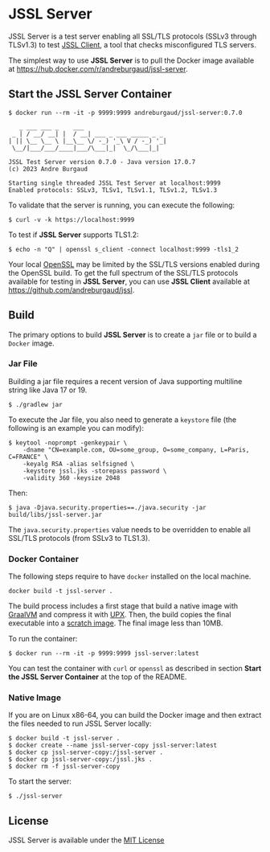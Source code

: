 # JSSL Server

JSSL Server is a test server enabling all SSL/TLS protocols (SSLv3 through TLSv1.3) to test [JSSL Client](https://github.com/andreburgaud/jssl), a tool that checks misconfigured TLS servers.

The simplest way to use **JSSL Server** is to pull the Docker image available at https://hub.docker.com/r/andreburgaud/jssl-server.

## Start the JSSL Server Container

```
$ docker run --rm -it -p 9999:9999 andreburgaud/jssl-server:0.7.0

   _ ___ ___ _    ___
 _ | / __/ __| |  / __| ___ _ ___ _____ _ _
| || \__ \__ \ |__\__ \/ -_) '_\ V / -_) '_|
 \__/|___/___/____|___/\___|_|  \_/\___|_|

JSSL Test Server version 0.7.0 - Java version 17.0.7
(c) 2023 Andre Burgaud

Starting single threaded JSSL Test Server at localhost:9999
Enabled protocols: SSLv3, TLSv1, TLSv1.1, TLSv1.2, TLSv1.3

```

To validate that the server is running, you can execute the following:

```
$ curl -v -k https://localhost:9999
```

To test if **JSSL Server** supports TLS1.2:

```
$ echo -n "Q" | openssl s_client -connect localhost:9999 -tls1_2
```

Your local [OpenSSL](https://www.openssl.org/) may be limited by the SSL/TLS versions enabled during the OpenSSL build. 
To get the full spectrum of the SSL/TLS protocols available for testing in **JSSL Server**, 
you can use **JSSL Client** available at https://github.com/andreburgaud/jssl.  

## Build

The primary options to build **JSSL Server** is to create a `jar` file or to build a `Docker` image. 

### Jar File

Building a jar file requires a recent version of Java supporting multiline string like Java 17 or 19.

```
$ ./gradlew jar
```

To execute the Jar file, you also need to generate a `keystore` file (the following is an example you can modify):

```
$ keytool -noprompt -genkeypair \
    -dname "CN=example.com, OU=some_group, O=some_company, L=Paris, C=FRANCE" \
    -keyalg RSA -alias selfsigned \
    -keystore jssl.jks -storepass password \
    -validity 360 -keysize 2048
```

Then:

```
$ java -Djava.security.properties==./java.security -jar build/libs/jssl-server.jar
```

The `java.security.properties` value needs to be overridden to enable all SSL/TLS protocols (from SSLv3 to TLS1.3).


### Docker Container

The following steps require to have `docker` installed on the local machine.

```
docker build -t jssl-server .
```

The build process includes a first stage that build a native image with [GraalVM](https://www.graalvm.org/) and compress it with [UPX](https://upx.github.io/).
Then, the build copies the final executable into a [scratch image](https://hub.docker.com/_/scratch). The final image less than 10MB.  

To run the container:

```
$ docker run --rm -it -p 9999:9999 jssl-server:latest
```

You can test the container with `curl` or `openssl` as described in section **Start the JSSL Server Container** at the top of the README.

### Native Image

If you are on Linux x86-64, you can build the Docker image and then extract the files needed to run JSSL Server locally:

```
$ docker build -t jssl-server .
$ docker create --name jssl-server-copy jssl-server:latest
$ docker cp jssl-server-copy:/jssl-server .
$ docker cp jssl-server-copy:/jssl.jks .
$ docker rm -f jssl-server-copy
```

To start the server:

```
$ ./jssl-server
```

## License

JSSL Server is available under the [MIT License](LICENSE)
